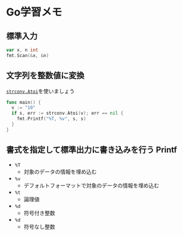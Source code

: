 # Go学習メモ
## 標準入力

```go
var x, n int
fmt.Scan(&x, &n)
```

## 文字列を整数値に変換
[`strconv.Atoi`](https://golang.org/pkg/strconv/#Atoi)を使いましょう

```go
func main() {
  v := "10"
  if s, err := strconv.Atoi(v); err == nil {
    fmt.Printf("%T, %v", s, s)
  }
}
```
## 書式を指定して標準出力に書き込みを行う Printf

- `%T`
  - 対象のデータの情報を埋め込む
- `%v`
  - デフォルトフォーマットで対象のデータの情報を埋め込む
- `%t`
  - 論理値
- `%d`
  - 符号付き整数
- `%d`
  - 符号なし整数
